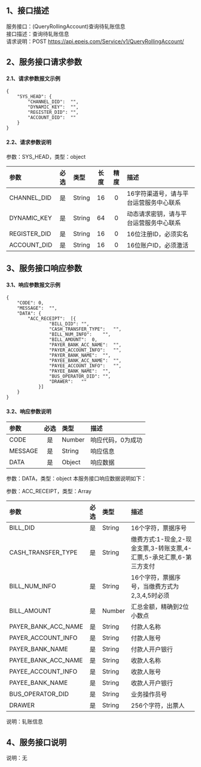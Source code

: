## 1、接口描述  
服务接口：(QueryRollingAccount)查询待轧账信息  
接口描述：查询待轧账信息  
请求说明：POST https://api.epeis.com/Service/v1/QueryRollingAccount/  
  
## 2、服务接口请求参数  
#### 2.1、请求参数报文示例  
~~~  
{
	"SYS_HEAD":	{
		"CHANNEL_DID":	"",
		"DYNAMIC_KEY":	"",
		"REGISTER_DID":	"",
		"ACCOUNT_DID":	""
	}
}  
~~~  
#### 2.2、请求参数说明  
参数：SYS_HEAD，类型：object  
  
| 参数 | 必选 | 类型 | 长度 | 精度 | 描述 |  
| :----------------- | :----: | :-------- | :----: | :----: | :---------------- |  
| CHANNEL_DID | 是 | String | 16 | 0 | 16字符渠道号，请与平台运营服务中心联系 |  
| DYNAMIC_KEY | 是 | String | 64 | 0 | 动态请求密钥，请与平台运营服务中心联系 |  
| REGISTER_DID      |  是  | String   | 16 | 0 | 16位注册ID，必须实名 |  
| ACCOUNT_DID       |  是  | String   | 16 | 0 | 16位账户ID，必须激活 |  
  
  
## 3、服务接口响应参数  
#### 3.1、响应参数报文示例  
~~~  
{
	"CODE":	0,
	"MESSAGE":	"",
	"DATA":	{
		"ACC_RECEIPT":	[{
				"BILL_DID":	"",
				"CASH_TRANSFER_TYPE":	"",
				"BILL_NUM_INFO":	"",
				"BILL_AMOUNT":	0,
				"PAYER_BANK_ACC_NAME":	"",
				"PAYER_ACCOUNT_INFO":	"",
				"PAYER_BANK_NAME":	"",
				"PAYEE_BANK_ACC_NAME":	"",
				"PAYEE_ACCOUNT_INFO":	"",
				"PAYEE_BANK_NAME":	"",
				"BUS_OPERATOR_DID":	"",
				"DRAWER":	""
			}]
	}
}  
~~~  
#### 3.2、响应参数说明  
  
| 参数              | 必选 | 类型     | 描述             |  
| :----------------- | :----: | :-------- | :---------------- |  
| CODE | 是 | Number | 响应代码，0为成功 |  
| MESSAGE | 是 | String | 响应信息 |  
| DATA | 是 | Object | 响应数据 |  
  
参数：DATA，类型：object 本服务接口响应数据说明如下：  
  
参数：ACC_RECEIPT，类型：Array  
  

| 参数              | 必选 | 类型     | 描述             |  
| :----------------- | :----: | :-------- | :---------------- |  
| BILL_DID |  是  | String   | 16个字符，票据序号 |  
| CASH_TRANSFER_TYPE |  是  | String   | 缴费方式:1-现金,2-现金支票,3-转账支票,4-汇票,5-承兑汇票,6-第三方支付 |  
| BILL_NUM_INFO |  是  | String   | 16个字符，票据序号，当缴费方式为2,3,4,5时必须 |  
| BILL_AMOUNT |  是  | Number   | 汇总金额，精确到2位小数点 |  
| PAYER_BANK_ACC_NAME |  是  | String   | 付款人名称 |  
| PAYER_ACCOUNT_INFO |  是  | String   | 付款人账号 |  
| PAYER_BANK_NAME |  是  | String   | 付款人开户银行 |  
| PAYEE_BANK_ACC_NAME |  是  | String   | 收款人名称 |  
| PAYEE_ACCOUNT_INFO |  是  | String   | 收款人账号 |  
| PAYEE_BANK_NAME |  是  | String   | 收款人开户银行 |  
| BUS_OPERATOR_DID |  是  | String   | 业务操作员号 |  
| DRAWER |  是  | String   | 256个字符，出票人 |  
  
说明：轧账信息  
## 4、服务接口说明  
说明：无  
